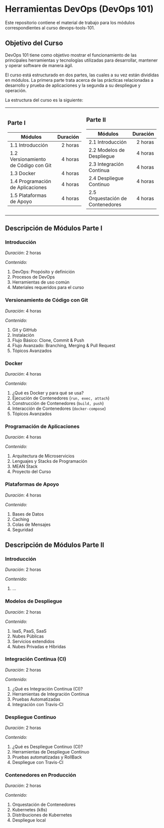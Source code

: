 # Herramientas DevOps (DevOps 101)

Este repositorio contiene el material de trabajo para los módulos correspondientes al curso devops-tools-101.

## Objetivo del Curso

DevOps 101 tiene como objetivo mostrar el funcionamiento de las principales herramientas y tecnologías utilizadas para desarrollar, mantener y operar software de manera ágil.

El curso está estructurado en dos partes, las cuales a su vez están divididas en módulos. La primera parte trata acerca de las prácticas relacionadas a desarrollo y prueba de aplicaciones y la segunda a su despliegue y operación.

La estructura del curso es la siguiente:

<table style="border: 0px">
<tr style="border: 0px">
<td style="border: 0px">

### Parte I

| Módulos                          | Duración |
| -------------------------------- | -------: |
| 1.1 Introducción                     |  2 horas |
| 1.2 Versionamiento de Código con Git |  4 horas |
| 1.3 Docker                           |  4 horas |
| 1.4 Programación de Aplicaciones     |  4 horas |
| 1.5 Plataformas de Apoyo             |  4 horas |

</td>
<td style="border: 0px">

### Parte II

| Módulos                      | Duración |
| ---------------------------- | -------: |
| 2.1 Introducción                 |  2 horas |
| 2.2 Modelos de Despliegue        |  4 horas |
| 2.3 Integración Continua         |  4 horas |
| 2.4 Despliegue Continuo          |  4 horas |
| 2.5 Orquestación de Contenedores |  4 horas |

</td>
</tr>
</table>

## Descripción de Módulos Parte I

### **Introducción** 

_Duración_: 2 horas 

_Contenido:_

1. DevOps: Propósito y definición
2. Procesos de DevOps
3. Herramientas de uso común
4. Materiales requeridos para el curso

### **Versionamiento de Código con Git**

_Duración_: 4 horas 

_Contenido:_

1. Git y GitHub
2. Instalación
3. Flujo Básico: Clone, Commit & Push
4. Flujo Avanzado: Branching, Merging & Pull Request
5. Tópicos Avanzados 

### **Docker**

_Duración_: 4 horas 

_Contenido:_

1. ¿Qué es Docker y para qué se usa?
2. Ejecución de Contenedores (`run, exec, attach`)
3. Construcción de Contenedores (`build, push`)
4. Interacción de Contenedores (`docker-compose`)
5. Tópicos Avanzados

### **Programación de Aplicaciones**

_Duración_: 4 horas 

_Contenido:_

1. Arquitectura de Microservicios
2. Lenguajes y Stacks de Programación
3. MEAN Stack
4. Proyecto del Curso

### **Plataformas de Apoyo** 

_Duración_: 4 horas 

_Contenido:_

1. Bases de Datos
2. Caching
3. Colas de Mensajes
4. Seguridad

## Descripción de Módulos Parte II

### **Introducción** 

_Duración_: 2 horas 

_Contenido:_

1. ...

### **Modelos de Despliegue** 

_Duración_: 2 horas 

_Contenido:_

1. IaaS, PaaS, SaaS
2. Nubes Públicas
3. Servicios extendidos
4. Nubes Privadas e Híbridas

### **Integración Continua (CI)** 

_Duración_: 2 horas 

_Contenido:_

1. ¿Qué es Integración Continua (CI)?
2. Herramientas de Integración Continua 
3. Pruebas Automatizadas
4. Integración con Travis-CI

### **Despliegue Continuo** 

_Duración_: 2 horas 

_Contenido:_

1. ¿Qué es Despliegue Continuo (CI)?
2. Herramientas de Despliegue Continuo 
3. Pruebas automatizadas y RollBack
4. Despliegue con Travis-CI

### **Contenedores en Producción** 

_Duración_: 2 horas 

_Contenido:_

1. Orquestación de Contenedores
2. Kubernetes (k8s)
3. Distribuciones de Kubernetes
4. Despliegue local
    
         



